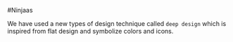 #Ninjaas

We have used a new types of design technique called `deep design` which is inspired from flat design and symbolize colors and icons.